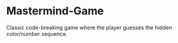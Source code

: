 # Mastermind-Game
Classic code-breaking game where the player guesses the hidden color/number sequence.
